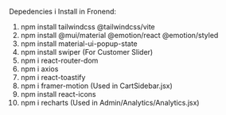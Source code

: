 Depedencies i Install in Fronend:
1. npm install tailwindcss @tailwindcss/vite
2. npm install @mui/material @emotion/react @emotion/styled
3. npm install material-ui-popup-state
4. npm install swiper (For Customer Slider)
5. npm i react-router-dom
6. npm i axios
7. npm i react-toastify
8. npm i framer-motion (Used in CartSidebar.jsx)
9. npm install react-icons
10. npm i recharts (Used in Admin/Analytics/Analytics.jsx)